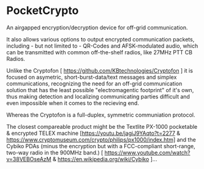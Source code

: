 # PocketCrypto
An airgapped encryption/decryption device for off-grid communication.


It also allows various options to output encrypted communication packets, including - but not limited to - QR-Codes and AFSK-modulated audio, which can be transmitted with common off-the-shelf radios, like 27MHz PTT CB Radios.


Unlike the Cryptofon [ https://github.com/KBtechnologies/Cryptofon ] it is focused on asymetric, short-burst-data/text messages and simplex communications, recognizing the need for an off-grid communication solution that has the least possible "electromagentic footprint" of it's own, thus making detection and localizing communicating parties difficult and even impossible when it comes to the recieving end.

Whereas the Cryptofon is a full-duplex, symmetric communiation protocol.


The closest compareable product might be the Textlite PX-1000 pocketable & encrypted TELEX machine [https://youtu.be/jagiJ9YAqto?t=2277 &  https://www.cryptomuseum.com/crypto/philips/px1000/index.htm] and the Cybiko PDAs (minus the encryption but with a FCC-compliant short-range, two-way radio in the 900MHz band.) [ https://www.youtube.com/watch?v=38VEBOseAzM & https://en.wikipedia.org/wiki/Cybiko ]...
